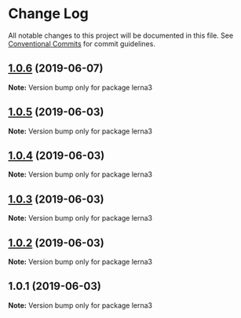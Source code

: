 # Change Log

All notable changes to this project will be documented in this file.
See [Conventional Commits](https://conventionalcommits.org) for commit guidelines.

## [1.0.6](https://github.com/malkyfaith/lerna3/compare/v1.0.5...v1.0.6) (2019-06-07)

**Note:** Version bump only for package lerna3





## [1.0.5](https://github.com/malkyfaith/lerna3/compare/v1.0.4...v1.0.5) (2019-06-03)

**Note:** Version bump only for package lerna3





## [1.0.4](https://github.com/malkyfaith/lerna3/compare/v1.0.3...v1.0.4) (2019-06-03)

**Note:** Version bump only for package lerna3





## [1.0.3](https://github.com/malkyfaith/lerna3/compare/v1.0.2...v1.0.3) (2019-06-03)

**Note:** Version bump only for package lerna3





## [1.0.2](https://github.com/malkyfaith/lerna3/compare/v1.0.1...v1.0.2) (2019-06-03)

**Note:** Version bump only for package lerna3





## 1.0.1 (2019-06-03)

**Note:** Version bump only for package lerna3
